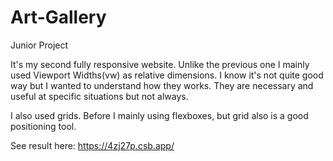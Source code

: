# Art-Gallery
Junior Project

It's my second fully responsive website.
Unlike the previous one I mainly used Viewport Widths(vw) as relative dimensions.
I know it's not quite good way but I wanted to understand how they works.
They are necessary and useful at specific situations but not always.

I also used grids. Before I mainly using flexboxes, but grid also is a good positioning tool.

See result here: https://4zj27p.csb.app/
